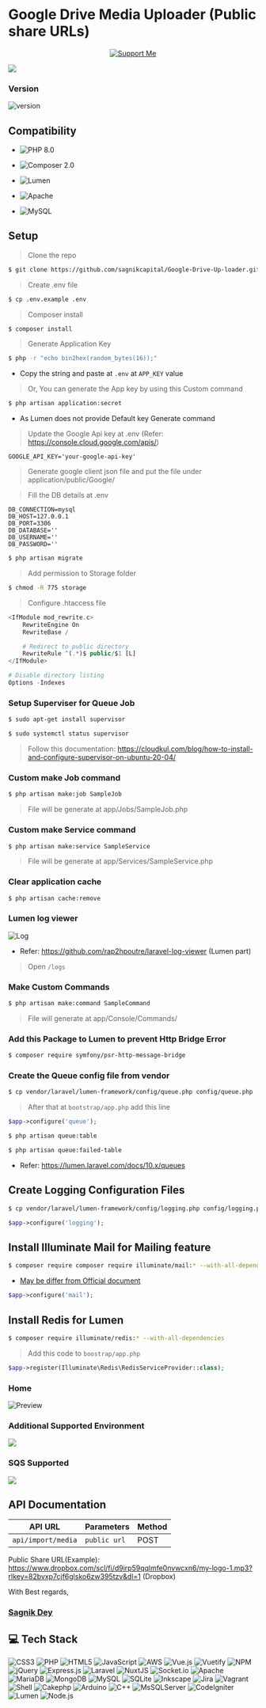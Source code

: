 # Google Drive Media Uploader (Public share URLs)
<p align="center">
    <a href="https://in.linkedin.com/in/sagnik-dey-483423a9"  target="_blank"><img src="https://img.shields.io/badge/Support%20us-Open%20Collective-41B883.svg" alt="Support Me"></a>
</p>

![](https://user-images.githubusercontent.com/24487280/71655121-0a3f7100-2d68-11ea-9660-d15ee80c7dfb.png)
<!-- [![Build Status](https://travis-ci.org/laravel/lumen-framework.svg)](https://travis-ci.org/laravel/lumen-framework)
[![Total Downloads](https://img.shields.io/packagist/dt/laravel/lumen-framework)](https://packagist.org/packages/laravel/lumen-framework)
[![Latest Stable Version](https://img.shields.io/packagist/v/laravel/lumen-framework)](https://packagist.org/packages/laravel/lumen-framework)
[![License](https://img.shields.io/packagist/l/laravel/lumen)](https://packagist.org/packages/laravel/lumen-framework)


> **Note:** In the years since releasing Lumen, PHP has made a variety of wonderful performance improvements. For this reason, along with the availability of [Laravel Octane](https://laravel.com/docs/octane), we no longer recommend that you begin new projects with Lumen. Instead, we recommend always beginning new projects with [Laravel](https://laravel.com). -->
### Version
![version](blobs/localhost-8000.png)
## Compatibility
- ![PHP 8.0](https://img.shields.io/badge/php-%23777BB4.svg?style=plastic&logo=php&logoColor=white)
<!-- [PHP (8.0)](https://reintech.io/blog/installing-php-8-on-ubuntu-22) -->
- ![Composer 2.0](https://img.shields.io/badge/composer-%23000000.svg?style=plastic&logo=composer&logoColor=white) 
<!-- [Composer (2.0)](https://getcomposer.org/download) -->
- ![Lumen](https://img.shields.io/badge/lumen-%23E74430.svg?style=plastic&logo=lumen&logoColor=white)
<!-- [Lumen (10.0)]() -->
- ![Apache](https://img.shields.io/badge/apache-%23D42029.svg?style=plastic&logo=apache&logoColor=white)
<!-- [Apache or Nginx](https://ubuntu.com/tutorials/install-and-configure-apache#2-installing-apache) -->
- ![MySQL](https://img.shields.io/badge/mysql-%2300f.svg?style=plastic&logo=mysql&logoColor=white) 
<!-- [Mysql](https://dev.mysql.com/doc/mysql-getting-started/en/) -->

## Setup
> Clone the repo
```sh
$ git clone https://github.com/sagnikcapital/Google-Drive-Up-loader.git
```
> Create .env file
```sh
$ cp .env.example .env
```
> Composer install
```sh
$ composer install
```

> Generate Application Key
```sh
$ php -r "echo bin2hex(random_bytes(16));"
```
- Copy the string and paste at `.env` at `APP_KEY` value

> Or, You can generate the App key by using this Custom command
```sh
$ php artisan application:secret
```
- As Lumen does not provide Default key Generate command
> Update the Google Api key at .env (Refer: https://console.cloud.google.com/apis/)
```env
GOOGLE_API_KEY='your-google-api-key'
```
> Generate google client json file and put the file under application/public/Google/ 

> Fill the DB details at .env
```env
DB_CONNECTION=mysql
DB_HOST=127.0.0.1
DB_PORT=3306
DB_DATABASE=''
DB_USERNAME=''
DB_PASSWORD=''
```
```sh
$ php artisan migrate
```
> Add permission to Storage folder
```sh
$ chmod -R 775 storage
```
> Configure .htaccess file
```php
<IfModule mod_rewrite.c>
    RewriteEngine On
    RewriteBase /

    # Redirect to public directory
    RewriteRule ^(.*)$ public/$1 [L]
</IfModule>

# Disable directory listing
Options -Indexes
```

### Setup Superviser for Queue Job
```sh
$ sudo apt-get install supervisor
```
```sh
$ sudo systemctl status supervisor
```
> Follow this documentation: https://cloudkul.com/blog/how-to-install-and-configure-supervisor-on-ubuntu-20-04/
### Custom make Job command
```sh
$ php artisan make:job SampleJob
```
> File will be generate at app/Jobs/SampleJob.php
### Custom make Service command
```sh
$ php artisan make:service SampleService
```
> File will be generate at app/Services/SampleService.php

### Clear application cache
```sh
$ php artisan cache:remove
```
### Lumen log viewer
![Log](blobs/Laravel-log-viewer.png)
- Refer: https://github.com/rap2hpoutre/laravel-log-viewer (Lumen part)
> Open `/logs`

### Make Custom Commands
```sh
$ php artisan make:command SampleCommand
```
> File will generate at app/Console/Commands/

### Add this Package to Lumen to prevent Http Bridge Error
```sh
$ composer require symfony/psr-http-message-bridge
```
### Create the Queue config file from vendor
```sh
$ cp vendor/laravel/lumen-framework/config/queue.php config/queue.php
```
> After that at `bootstrap/app.php` add this line
```php
$app->configure('queue');
```
```sh
$ php artisan queue:table
```
```sh
$ php artisan queue:failed-table
```
- Refer: https://lumen.laravel.com/docs/10.x/queues
## Create Logging Configuration Files
```sh
$ cp vendor/laravel/lumen-framework/config/logging.php config/logging.php
```
```php
$app->configure('logging');
```
## Install Illuminate Mail for Mailing feature
```sh
$ composer require composer require illuminate/mail:* --with-all-dependencies
```
- [May be differ from Official document](https://lumen.laravel.com/docs/10.x/mail)
```php
$app->configure('mail');
```
## Install Redis for Lumen
```sh
$ composer require illuminate/redis:* --with-all-dependencies
```
> Add this code to `boostrap/app.php`
```php
$app->register(Illuminate\Redis\RedisServiceProvider::class);
```
### Home
![Preview](blobs/Online-JSON-Viewer-and-Formatter.png)

### Additional Supported Environment
![](https://upload.wikimedia.org/wikipedia/commons/e/ea/Docker_%28container_engine%29_logo_%28cropped%29.png)

### SQS Supported
![](https://miro.medium.com/v2/resize:fit:360/1*qoA4HkaQTAAWHb_tMTi0UA.png)

<!-- ### Redis Queue Supported
![](https://www.drupal.org/files/issues/2022-09-30/redis-project-browser-cube.png) -->

## API  Documentation
| API URL                 | Parameters          | Method   |
|-------------------------|---------------------|----------|
| `api/import/media`      | `public url`        | POST     |                    

Public Share URL(Example): https://www.dropbox.com/scl/fi/d9irp59qqlmfe0nvwcxn6/my-logo-1.mp3?rlkey=82bvxp7cjf6glsko6zw395tzv&dl=1 (Dropbox)
<!-- ## Contributing

Thank you for considering contributing to Lumen! The contribution guide can be found in the [Laravel documentation](https://laravel.com/docs/contributions). -->

With Best regards,
 ### [Sagnik Dey](https://in.linkedin.com/in/sagnik-dey-483423a9)


## 💻 Tech Stack
![CSS3](https://img.shields.io/badge/css3-%231572B6.svg?style=plastic&logo=css3&logoColor=white) ![PHP](https://img.shields.io/badge/php-%23777BB4.svg?style=plastic&logo=php&logoColor=white) ![HTML5](https://img.shields.io/badge/html5-%23E34F26.svg?style=plastic&logo=html5&logoColor=white) ![JavaScript](https://img.shields.io/badge/javascript-%23323330.svg?style=plastic&logo=javascript&logoColor=%23F7DF1E) ![AWS](https://img.shields.io/badge/AWS-%23FF9900.svg?style=plastic&logo=amazon-aws&logoColor=white) ![Vue.js](https://img.shields.io/badge/vuejs-%2335495e.svg?style=plastic&logo=vuedotjs&logoColor=%234FC08D) ![Vuetify](https://img.shields.io/badge/Vuetify-1867C0?style=plastic&logo=vuetify&logoColor=AEDDFF) ![NPM](https://img.shields.io/badge/NPM-%23000000.svg?style=plastic&logo=npm&logoColor=white) ![jQuery](https://img.shields.io/badge/jquery-%230769AD.svg?style=plastic&logo=jquery&logoColor=white) ![Express.js](https://img.shields.io/badge/express.js-%23404d59.svg?style=plastic&logo=express&logoColor=%2361DAFB) ![Laravel](https://img.shields.io/badge/laravel-%23FF2D20.svg?style=plastic&logo=laravel&logoColor=white) ![NuxtJS](https://img.shields.io/badge/Nuxt-black?style=plastic&logo=nuxt.js&logoColor=white) ![Socket.io](https://img.shields.io/badge/Socket.io-black?style=plastic&logo=socket.io&badgeColor=010101) ![Apache](https://img.shields.io/badge/apache-%23D42029.svg?style=plastic&logo=apache&logoColor=white) ![MariaDB](https://img.shields.io/badge/MariaDB-003545?style=plastic&logo=mariadb&logoColor=white) ![MongoDB](https://img.shields.io/badge/MongoDB-%234ea94b.svg?style=plastic&logo=mongodb&logoColor=white) ![MySQL](https://img.shields.io/badge/mysql-%2300f.svg?style=plastic&logo=mysql&logoColor=white) ![SQLite](https://img.shields.io/badge/sqlite-%2307405e.svg?style=plastic&logo=sqlite&logoColor=white) ![Inkscape](https://img.shields.io/badge/Inkscape-e0e0e0?style=plastic&logo=inkscape&logoColor=080A13) ![Jira](https://img.shields.io/badge/jira-%230A0FFF.svg?style=plastic&logo=jira&logoColor=white) ![Vagrant](https://img.shields.io/badge/vagrant-%231563FF.svg?style=plastic&logo=vagrant&logoColor=white)
![Shell](https://img.shields.io/badge/shell-%231563FF.svg?style=plastic&logo=shell&logoColor=white) ![Cakephp](https://img.shields.io/badge/cakephp-%23FF2D20.svg?style=plastic&logo=cakephp&logoColor=white) ![Arduino](https://img.shields.io/badge/arduino-%231563FF.svg?style=plastic&logo=arduino&logoColor=white) ![C++](https://img.shields.io/badge/c++-%231563FF.svg?style=plastic&logo=cplusplus&logoColor=white) ![MsSQLServer](https://img.shields.io/badge/mssql-%23FF2D20.svg?style=plastic&logo=microsoft-sql-server&logoColor=white) ![CodeIgniter](https://img.shields.io/badge/CodeIgniter-%23FF2D20.svg?style=plastic&logo=codeigniter&logoColor=white) ![Lumen](https://img.shields.io/badge/Lumen-%23FF2D20.svg?style=plastic&logo=lumen&logoColor=white) ![Node.js](https://img.shields.io/badge/Node.js-%2343853D.svg?style=plastic&logo=node.js&logoColor=white)




